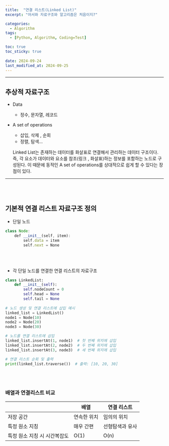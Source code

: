 ```yaml
---
title:  "연결 리스트(Linked List)"
excerpt: "어서와 자료구조와 알고리즘은 처음이지?"

categories:
  - Algorithm
tags:
  - [Python, Algorithm, Coding=Test]

toc: true
toc_sticky: true
 
date: 2024-09-24
last_modified_at: 2024-09-25
---
```



---

## 추상적 자료구조

- Data
    - 정수, 문자열, 레코드
- A set of operations
    - 삽입, 삭제 , 순회
    - 정렬, 탐색…

    Linked List는 존재하는 데이터를 화살표로 연결해서 관리하는 데이터 구조이다. 즉, 각 요소가 데이터와 요소를 참조(링크 , 화살표)하는 정보를 포함하는 노드로 구성된다. 이 때문에 동적인 A set of operations를 상대적으로 쉽게 할 수 있다는 장점이 있다.

---

<br/>
<br/>

## 기본적 연결 리스트 자료구조 정의

- 단일 노드

```jsx
class Node:
	def __init__(self, item):
		self.data = item
		self.next = None
```

<br/>
<br/>

- 각 단일 노드를 연결한 연결 리스트의 자료구조

```python
class LinkedList:
	def __init__(self):
		self.nodeCount = 0
		self.head = None
		self.tail = None
		
# 노드 생성 및 연결 리스트에 삽입 예시
linked_list = LinkedList()
node1 = Node(10)
node2 = Node(20)
node3 = Node(30)

# 노드를 연결 리스트에 삽입
linked_list.insertAt(1, node1)  # 첫 번째 위치에 삽입
linked_list.insertAt(2, node2)  # 두 번째 위치에 삽입
linked_list.insertAt(3, node3)  # 세 번째 위치에 삽입

# 연결 리스트 순회 및 출력
print(linked_list.traverse())  # 출력: [10, 20, 30]
```

<br/>
<br/>

### 배열과 연결리스트 비교

|  | 배열  | 연결 리스트 |
| --- | --- | --- |
| 저장 공간  | 연속한 위치 | 임의의 위치 |
| 특정 원소 지칭 | 매우 간편 | 선형탐색과 유사 |
| 특정 원소 지칭 시 시간복잡도 | O(1) | O(n) |
